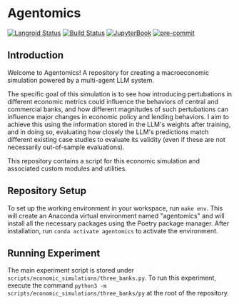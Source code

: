 # Agentomics

[![Langroid Status](https://img.shields.io/badge/langroid-integrated-orange)](https://your-langroid-link.com)
[![Build Status](https://github.com/akhilkarra/agentomics/actions/workflows/build.yml/badge.svg)](https://github.com/akhilkarra/agentomics/actions)
[![JupyterBook](https://img.shields.io/badge/JupyterBook-live-blue)](https://akhilkarra.github.io/agentomics/)
[![pre-commit](https://img.shields.io/badge/pre--commit-enabled-brightgreen?logo=pre-commit&logoColor=white)](https://pre-commit.com/)

## Introduction

Welcome to Agentomics! A repository for creating a macroeconomic simulation powered by a multi-agent LLM system.

The specific goal of this simulation is to see how introducing pertubations in different economic metrics could influence the behaviors of central and commercial banks, and how different magnitudes of such pertubations can influence major changes in economic policy and lending behaviors. I aim to achieve this using the information stored in the LLM's weights after training, and in doing so, evaluating how closely the LLM's predictions match different existing case studies to evaluate its validity (even if these are not necessarily out-of-sample evaluations).

This repository contains a script for this economic simulation and associated custom modules and utilities.

## Repository Setup

To set up the working environment in your workspace, run ``make env``. This will create an Anaconda virtual environment named "agentomics" and will install all the necessary packages using the Poetry package manager. After installation, run ``conda activate agentomics`` to activate the environment.

## Running Experiment

The main experiment script is stored under ``scripts/economic_simulations/three_banks.py``. To run this experiment, execute the command
``python3 -m scripts/economic_simulations/three_banks/py`` at the root of the repository.
